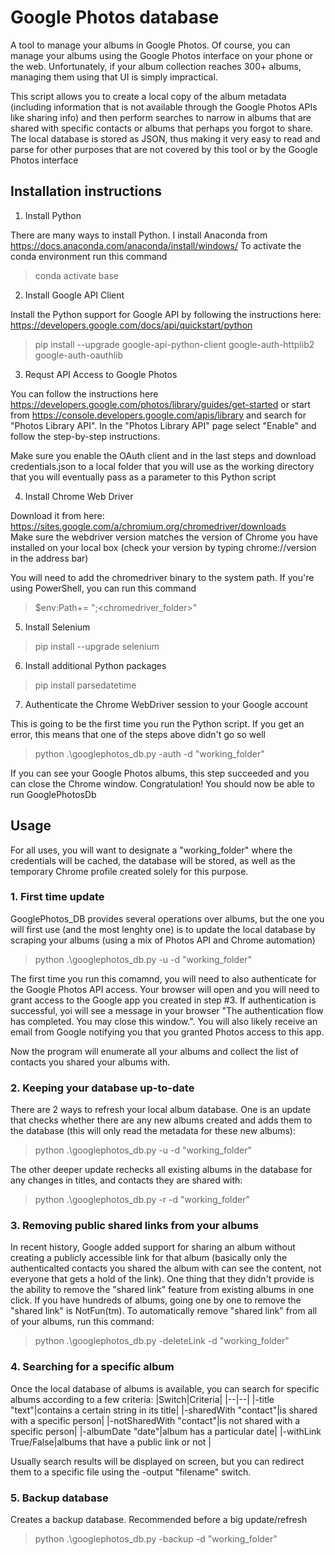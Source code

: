 # Google Photos database 
A tool to manage your albums in Google Photos. Of course, you can manage your albums using the Google Photos interface on your phone or the web. Unfortunately, if your album collection reaches 300+ albums, managing them using that UI is simply impractical. 

This script allows you to create a local copy of the album metadata (including information that is not available through the Google Photos APIs like sharing info) and then perform searches to narrow in albums that are shared with specific contacts or albums that perhaps you forgot to share. The local database is stored as JSON, thus making it very easy to read and parse for other purposes that are not covered by this tool or by the Google Photos interface

## Installation instructions
1. Install Python 

There are many ways to install Python. I install Anaconda from https://docs.anaconda.com/anaconda/install/windows/ To activate the conda environment run this command
> conda activate base

2. Install Google API Client

Install the Python support for Google API by following the instructions here: https://developers.google.com/docs/api/quickstart/python 

> pip install --upgrade google-api-python-client google-auth-httplib2 google-auth-oauthlib

3. Requst API Access to Google Photos

You can follow the instructions here https://developers.google.com/photos/library/guides/get-started or start from https://console.developers.google.com/apis/library and search for "Photos Library API". In the "Photos Library API" page select "Enable" and follow the step-by-step instructions.

Make sure you enable the OAuth client and in the last steps and download credentials.json to a local folder that you will use as the working directory that you will eventually pass as a parameter to this Python script

4. Install Chrome Web Driver 

Download it from here: https://sites.google.com/a/chromium.org/chromedriver/downloads  
Make sure the webdriver version matches the version of Chrome you have installed on your local box (check your version by typing chrome://version in the address bar) 

You will need to add the chromedriver binary to the system path. If you're using PowerShell, you can run this command

> $env:Path+= ";<chromedriver_folder>"

5. Install Selenium 

> pip install --upgrade selenium 

6. Install additional Python packages 

> pip install parsedatetime

7. Authenticate the Chrome WebDriver session to your Google account

This is going to be the first time you run the Python script. If you get an error, this means that one of the steps above didn't go so well

> python .\googlephotos_db.py -auth -d "working_folder"

If you can see your Google Photos albums, this step succeeded and you can close the Chrome window. Congratulation! You should now be able to run GooglePhotosDb 

## Usage

For all uses, you will want to designate a "working_folder" where the credentials will be cached, the database will be stored, as well as the temporary Chrome profile created solely for this purpose. 

### 1. First time update
GooglePhotos_DB provides several operations over albums, but the one you will first use (and the most lenghty one) is to update the local database by scraping your albums (using a mix of Photos API and Chrome automation)

> python .\googlephotos_db.py -u -d "working_folder"

The first time you run this comamnd, you will need to also authenticate for the Google Photos API access. Your browser will open and you will need to grant access to the Google app you created in step #3. If authentication is successful, yoi will see a message in your browser "The authentication flow has completed. You may close this window.". You will also likely receive an email from Google notifying you that you granted Photos access to this app. 

Now the program will enumerate all your albums and collect the list of contacts you shared your albums with.

### 2. Keeping your database up-to-date
There are 2 ways to refresh your local album database. One is an update that checks whether there are any new albums created and adds them to the database (this will only read the metadata for these new albums):

> python .\googlephotos_db.py -u -d "working_folder"

The other deeper update rechecks all existing albums in the database for any changes in titles, and contacts they are shared with:

> python .\googlephotos_db.py -r -d "working_folder"

### 3. Removing public shared links from your albums
In recent history, Google added support for sharing an album without creating a publicly accessible link for that album (basically only the authenticalted contacts you shared the album with can see the content, not everyone that gets a hold of the link). One thing that they didn't provide is the ability to remove the "shared link" feature from existing albums in one click. If you have hundreds of albums, going one by one to remove the "shared link" is NotFun(tm). To automatically remove "shared link" from all of your albums, run this command:

> python .\googlephotos_db.py -deleteLink -d "working_folder"

### 4. Searching for a specific album
Once the local database of albums is available, you can search for specific albums according to a few criteria: 
|Switch|Criteria|
|--|--|
|-title "text"|contains a certain string in its title|
|-sharedWith "contact"|is shared with a specific person|
|-notSharedWith "contact"|is not shared with a specific person|
|-albumDate "date"|album has a particular date|
|-withLink True/False|albums that have a public link or not |

Usually search results will be displayed on screen, but you can redirect them to a specific file using the -output "filename" switch. 

### 5. Backup database
Creates a backup database. Recommended before a big update/refresh

> python .\googlephotos_db.py -backup -d "working_folder"
